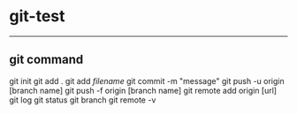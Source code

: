 # git-test
----------
git command
-----------
git init
git add .
git add *filename*
git commit -m "message"
git push -u origin [branch name]
git push -f origin [branch name]
git remote add origin [url]
git log
git status
git branch
git remote -v
